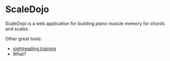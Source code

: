 # ScaleDojo

ScaleDojo is a web application for building piano muscle memory for chords and scales.

Other great tools:
- [sightreading.training](sightreading.training)
- What?